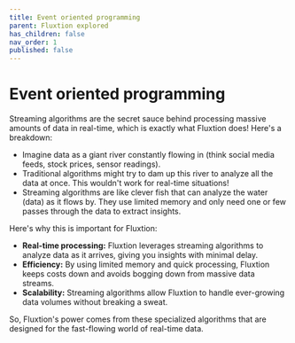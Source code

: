 ```yaml
---
title: Event oriented programming
parent: Fluxtion explored
has_children: false
nav_order: 1
published: false
---
```

# Event oriented programming

Streaming algorithms are the secret sauce behind processing massive amounts of data in real-time, which is exactly 
what Fluxtion does! Here's a breakdown:

* Imagine data as a giant river constantly flowing in (think social media feeds, stock prices, sensor readings).
* Traditional algorithms might try to dam up this river to analyze all the data at once.  This wouldn't work for real-time situations!
* Streaming algorithms are like clever fish that can analyze the water (data) as it flows by. They use limited memory 
and only need one or few passes through the data to extract insights.


Here's why this is important for Fluxtion:

* **Real-time processing:** Fluxtion leverages streaming algorithms to analyze data as it arrives, giving you insights with minimal delay.
* **Efficiency:**  By using limited memory and quick processing, Fluxtion keeps costs down and avoids bogging down from massive data streams.
* **Scalability:** Streaming algorithms allow Fluxtion to handle ever-growing data volumes without breaking a sweat.

So, Fluxtion's power comes from these specialized algorithms that are designed for the fast-flowing world of real-time data. 